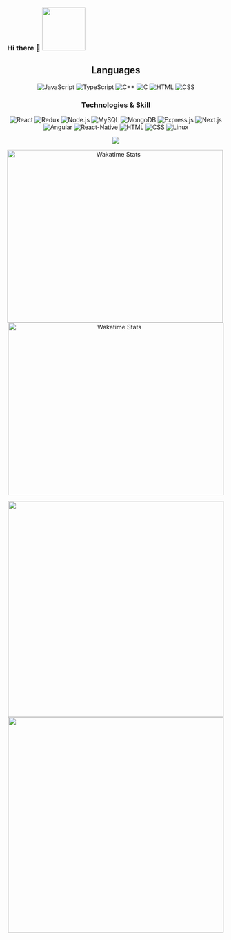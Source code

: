 
  ###  Hi there 👋   <img src="https://media.giphy.com/media/M9gbBd9nbDrOTu1Mqx/giphy.gif" width="100"/>
<div>
 <div align="center">
 
</div>

  
</div>

<div align="center">
<h2><bold>Languages</bold></h3>

![JavaScript](https://img.shields.io/badge/JavaScript-323330?style=for-the-badge&logo=javascript&logoColor=F7DF1E)
![TypeScript](https://img.shields.io/badge/TypeScript-007ACC?style=for-the-badge&logo=typescript&logoColor=white)
![C++](https://img.shields.io/badge/C%2B%2B-00599C?style=for-the-badge&logo=c%2B%2B&logoColor=white)
![C](https://img.shields.io/badge/C-00599C?style=for-the-badge&logo=c&logoColor=white)
![HTML](https://img.shields.io/badge/HTML5-E34F26?style=for-the-badge&logo=html5&logoColor=white)
![CSS](https://img.shields.io/badge/CSS3-1572B6?style=for-the-badge&logo=css3&logoColor=white)
</div>


<div align="center" > 

 <h3><bold>Technologies & Skill</bold></h3>
 
![React](https://img.shields.io/badge/React-20232A?style=for-the-badge&logo=react&logoColor=61DAFB)
![Redux](https://img.shields.io/badge/Redux-593D88?style=for-the-badge&logo=redux&logoColor=white)
![Node.js](https://img.shields.io/badge/Node.js-43853D?style=for-the-badge&logo=node.js&logoColor=white)
![MySQL](https://img.shields.io/badge/MySQL-005C84?style=for-the-badge&logo=mysql&logoColor=white)
![MongoDB](	https://img.shields.io/badge/MongoDB-4EA94B?style=for-the-badge&logo=mongodb&logoColor=white)
![Express.js](https://img.shields.io/badge/Express.js-404D59?style=for-the-badge)
![Next.js](https://img.shields.io/badge/-Next.js-404D59?style=for-the-badge&logo=next.js&logoColor=white)
![Angular](https://img.shields.io/badge/Angular-DD0031?style=for-the-badge&logo=angular&logoColor=white)
![React-Native](https://img.shields.io/badge/React_Native-20232A?style=for-the-badge&logo=react&logoColor=61DAFB)
![HTML](https://img.shields.io/badge/HTML-239120?style=for-the-badge&logo=html5&logoColor=white)
![CSS](https://img.shields.io/badge/CSS-239120?&style=for-the-badge&logo=css3&logoColor=white)
![Linux](https://img.shields.io/badge/Linux-FCC624?style=for-the-badge&logo=linux&logoColor=black)
</div>
<!--
<div align="center" > 
<h3><bold>Full Stack Projects</bold></h3>

<!-- <a href="https://eimentum.vercel.app/">
  <img src="https://eimentum.vercel.app/logo.svg#svgView(viewBox(5, 4, 2, 5))" height="200" width="200" />
</a>
<!-- [![Readme Card](https://github-readme-stats.vercel.app/api/pin/?username=kushagra1212&repo=Eimentum)](https://github.com/kushagra1212/Eimentum)
[![Readme Card](https://github-readme-stats-kushagra1212.vercel.app/api/pin/?username=kushagra1212&repo=Eimentum&theme=highcontrast)](https://github.com/kushagra1212/Eimentum) 
[![Readme Card](https://github-readme-stats-kushagra1212.vercel.app/api/pin/?username=kushagra1212&repo=foundo-app&theme=highcontrast)](https://github.com/kushagra1212/foundo-app) 

  
[![Readme Card](https://github-readme-stats-kushagra1212.vercel.app/api/pin/?username=kushagra1212&repo=chat-app&theme=highcontrast)](https://github.com/kushagra1212/chat-app) 
[![Readme Card](https://github-readme-stats-kushagra1212.vercel.app/api/pin/?username=kushagra1212&repo=YouTube-video-Downloader&theme=highcontrast)](https://github.com/kushagra1212/YouTube-video-Downloader)

[![Readme Card](https://github-readme-stats-kushagra1212.vercel.app/api/pin/?username=kushagra1212&repo=voice-news&theme=highcontrast)](https://github.com/kushagra1212/voice-news)


 </div> 
 -->
 
<div align="center">
 <!-- <a  href="/"><img align="right" height="137px" src="https://github-readme-stats.vercel.app/api?username=kushagra1212&hide_title=true&hide_border=true&show_icons=true&include_all_commits=true&count_private=true&line_height=21&text_color=000&icon_color=000&bg_color=0,ea6161,ffc64d,fffc4d,52fa5a&theme=graywhite" />
  ![](https://leetcard.jacoblin.cool/kushagra1212?ext=heatmap)
  ![Top Langs](https://github-readme-stats-kushagra1212.vercel.app/api/top-langs/?username=kushagra1212&langs_count=8&theme=highcontrast)
  
  <!-- wi*quL3fcV 
[![willianrod's wakatime stats](https://github-readme-stats.vercel.app/api/wakatime?username=kushagra1212)]() -->

![](https://github-readme-stats-kushagra1212.vercel.app/api?username=kushagra1212&theme=highcontrast)

<p float="left">
  <img src="https://wakatime.com/share/@kushhagra/062dc0d5-8b66-415f-b34f-090cea6f7a8c.svg" alt="Wakatime Stats" width="500" height="400" style="margin-right: 200px;">
  <img src="https://wakatime.com/share/@kushhagra/5482bfcc-347f-4f6f-aadb-7ff00a88ad11.svg" alt="Wakatime Stats" width="500" height="400">
</p>

<img src="https://github-readme-stats-kushagra1212.vercel.app/api/top-langs/?username=kushagra1212&langs_count=8&theme=highcontrast" width="500" height="500">
<img src="https://leetcard.jacoblin.cool/kushagra1212?ext=heatmap" width="500" height="500">




</div>


